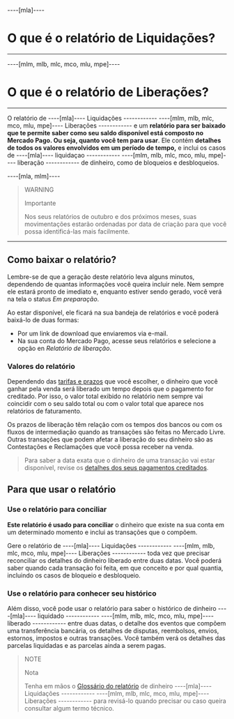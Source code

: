 ----[mla]----
# O que é o relatório de Liquidações?
------------

----[mlm, mlb, mlc, mco, mlu, mpe]----
# O que é o relatório de Liberações?
------------

O relatório de ----[mla]---- Liquidações ------------ ----[mlm, mlb, mlc, mco, mlu, mpe]---- Liberações ------------ e um **relatório para ser baixado que te permite saber como seu saldo disponível está composto no Mercado Pago. Ou seja, quanto você tem para usar**. Ele contém **detalhes de todos os valores envolvidos em um período de tempo,** e inclui os casos de ----[mla]---- liquidaçao ------------ ----[mlm, mlb, mlc, mco, mlu, mpe]---- liberação ------------ de dinheiro, como de bloqueios e desbloqueios.

----[mla, mlm]----
> WARNING
>
> Importante
>
> Nos seus relatórios de outubro e dos próximos meses, suas movimentações estarão ordenadas por data de criação para que você possa identificá-las mais facilmente.
------------

## Como baixar o relatório?

Lembre-se de que a geração deste relatório leva alguns minutos, dependendo de quantas informações você queira incluir nele. Nem sempre ele estará pronto de imediato e, enquanto estiver sendo gerado, você verá na tela o status *Em preparação*.

Ao estar disponível, ele ficará na sua bandeja de relatórios e você poderá baixá-lo de duas formas:

* Por um link de download que enviaremos via e-mail.
* Na sua conta do Mercado Pago, acesse seus relatórios e selecione a opção en *Relatório de liberação*. 

### Valores do relatório

Dependendo das [tarifas e prazos](/settings/release-options) que você escolher, o dinheiro que você ganhar pela venda será liberado um tempo depois que o pagamento for creditado. Por isso, o valor total exibido no relatório nem sempre vai coincidir com o seu saldo total ou com o valor total que aparece nos relatórios de faturamento.

Os prazos de liberação têm relação com os tempos dos bancos ou com os fluxos de intermediação quando as transações são feitas no Mercado Livre. Outras transações que podem afetar a liberação do seu dinheiro são as Contestações e Reclamações que você possa receber na venda.


> Para saber a data exata que o dinheiro de uma transação vai estar disponível, revise os [detalhes dos seus pagamentos creditados](/activities/balance).

## Para que usar o relatório

### Use o relatório para conciliar

**Este relatório é usado para conciliar** o dinheiro que existe na sua conta em um determinado momento e inclui as transações que o compõem. 

Gere o relatório de ----[mla]---- Liquidações ------------ ----[mlm, mlb, mlc, mco, mlu, mpe]---- Liberações ------------ toda vez que precisar reconciliar os detalhes do dinheiro liberado entre duas datas. Você poderá saber quando cada transação foi feita, em que conceito e por qual quantia, incluindo os casos de bloqueio e desbloqueio. 


### Use o relatório para conhecer seu histórico

Além disso, você pode usar o relatório para saber o histórico de dinheiro ----[mla]---- liquidado ------------ ----[mlm, mlb, mlc, mco, mlu, mpe]---- liberado ------------ entre duas datas, o detalhe dos eventos que compõem uma transferência bancária, os detalhes de disputas, reembolsos, envios, estornos, impostos e outras transações. Você também verá os detalhes das parcelas liquidadas e as parcelas ainda a serem pagas.

> NOTE
>
> Nota
>
> Tenha em mãos o [Glossário do relatório](/developers/pt/guides/additional-content/reports/released-money/glossary) de dinheiro ----[mla]---- Liquidações ------------ ----[mlm, mlb, mlc, mco, mlu, mpe]---- Liberações ------------ para revisá-lo quando precisar ou caso queira consultar algum termo técnico.